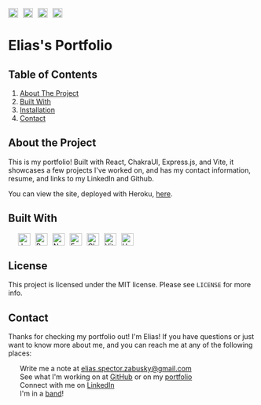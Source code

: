 <div style="display: flex; align-items: center; gap: 10px;">
  <a href="https://opensource.org/licenses/MIT">
    <img src="https://img.shields.io/badge/License-MIT-yellow.svg" alt="License: MIT" height="20">
  </a>
  <a href="https://github.com/ColdWeatherBoyy/portfolio/graphs/contributors">
    <img src="https://img.shields.io/github/contributors/ColdWeatherBoyy/portfolio.svg?style=for-the-badge" alt="Contributors" height="20">
  </a>
  <a href="https://github.com/ColdWeatherBoyy/portfolio">
      <img src="https://img.shields.io/badge/GitHub-Repo-A39B8B?logo=github" alt="Repo Link" height="20">
  </a>
  <a href="https://www.eliassz.com">
      <img src="https://img.shields.io/badge/Live-Site-da0000" alt="Live Site Link" height="20">
  </a>
</div>

# Elias's Portfolio

## Table of Contents

  <ol>
    <li><a href="#about-the-project">About The Project</a>
    <li><a href="#built-with">Built With</a></li>
    <li><a href="#license">Installation</a></li>
    <li><a href="#contact">Contact</a></li>
  </ol>

## About the Project

This is my portfolio! Built with React, ChakraUI, Express.js, and Vite, it showcases a few projects I've worked on, and has my contact information, resume, and links to my LinkedIn and Github.

You can view the site, deployed with Heroku, [here](http://www.eliassz.com).

## Built With

<div style="display: flex; align-items: center; gap: 10px; flex-wrap: wrap; padding-left: 20px;">
  <img src="https://img.shields.io/badge/JavaScript-F7DF1E?style=for-the-badge&logo=javascript&logoColor=black" alt="JavaScript" height="25">
  <img src="https://img.shields.io/badge/React-20232A?style=for-the-badge&logo=react&logoColor=61DAFB" alt="React" height="25">
  <img src="https://img.shields.io/badge/Node.js-43853D?style=for-the-badge&logo=node.js&logoColor=white" alt="Node.js" height="25">
  <img src="https://img.shields.io/badge/Express.js-000000?style=for-the-badge&logo=express&logoColor=white" alt="Express.js" height="25">
  <img src="https://img.shields.io/badge/Chakra%20UI-319795?style=for-the-badge&logo=chakra-ui&logoColor=white" alt="Chakra UI" height="25">
  <img src="https://img.shields.io/badge/Vite-000000?style=for-the-badge&logo=vite&logoColor=white" alt="Vite" height="25"> 
  <img src="https://img.shields.io/badge/Heroku-430098?style=for-the-badge&logo=heroku&logoColor=white" alt="Heroku" height="25">
</div>

## License

This project is licensed under the MIT license. Please see `LICENSE` for more info.

## Contact

<div>
Thanks for checking my portfolio out! I'm Elias! If you have questions or just want to know more about me, and you can reach me at any of the following places:
<ul style="list-style: none">
<li>Write me a note at <a href="mailto:elias.spector.zabusky@gmail.com">elias.spector.zabusky@gmail.com</a></li>
<li>See what I'm working on at <a href="https://www.github.com/ColdWeatherBoyy">GitHub</a> or on my <a href="https://www.eliassz.com">portfolio</a></li>
<li>Connect with me on <a href="https://www.linkedin.com/in/elias-sz/">LinkedIn</a></li>
<li>I'm in a <a href="https://linktr.ee/stojomusic">band</a>!
</div>

